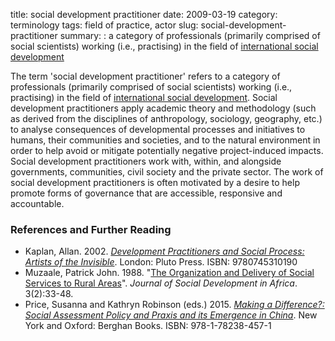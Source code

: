 title: social development practitioner
date: 2009-03-19
category: terminology
tags: field of practice, actor
slug: social-development-practitioner
summary: :  a category of professionals (primarily comprised of social scientists) working (i.e., practising) in the field of [international social development](/terms/social-development/)

<!---
tags:
summary:
--->
<!---
---
layout: post
title:  social development practitioner
date:   2009-03-19 09:10:55
categories: field of practice, profession
tags: development, social development, applied social science,
permalink: /social-development-practitioner/
published: true
comments: true
---
--->
The term 'social development practitioner' refers to a category of professionals (primarily comprised of social scientists) working (i.e., practising) in the field of [international social development](/terms/social-development/).  Social development practitioners apply academic theory and methodology (such as derived from the disciplines of anthropology, sociology, geography, etc.) to analyse consequences of developmental processes and initiatives to humans, their communities and societies, and to the natural environment in order to help avoid or mitigate potentially negative project-induced impacts. Social development practitioners work with, within, and alongside governments, communities, civil society and the private sector. The work of social development practitioners is often motivated by a desire to help promote forms of governance that are accessible, responsive and accountable.

<!--Collaborations among social development practitioners being increasingly methods-oriented and systematised.-->

### References and Further Reading

* Kaplan, Allan. 2002. *[Development Practitioners and Social Process: Artists of the Invisible](http://www.press.uchicago.edu/ucp/books/book/distributed/D/bo21637881.html)*. London: Pluto Press. ISBN: 9780745310190
* Muzaale, Patrick John. 1988. "[The Organization and Delivery of Social Services to Rural Areas](http://archive.lib.msu.edu/DMC/African%20Journals/pdfs/social%20development/vol3no2/jsda003002006.pdf)". *Journal of Social Development in Africa*. 3(2):33-48.
* Price, Susanna and Kathryn Robinson (eds.) 2015. *[Making a Difference?: Social Assessment Policy and Praxis and its Emergence in China](http://www.berghahnbooks.com/title.php?rowtag=PriceMaking)*. New York and Oxford: Berghan Books. ISBN: 978-1-78238-457-1


<!--
## Similar Disciplines

'social worker' 
http://www.cswe.org/File.aspx?id=60880

Community development practitioners 
http://en.wikipedia.org/wiki/Community_development

Community development worker
http://www.prospects.ac.uk/community_development_worker_job_description.htm


Community development work seeks to actively engage communities in making sense of the issues which affect their lives, setting goals for improvement and responding to problems and needs through empowerment and active participation.

Community development workers help communities to bring about social change and improve the quality of life in their local area. They work with individuals, families and whole communities to empower them to:

* identify their assets, needs, opportunities, rights and responsibilities;
* plan what they want to achieve and take appropriate action;
* develop activities and services to generate aspiration and confidence.

A community development worker often acts as a link between communities and a range of other local authority and voluntary sector providers, such as the police, social workers and teachers.

They are frequently involved in addressing inequality, and projects often target communities perceived to be culturally, economically or geographically disadvantaged.

A good deal of the work is project based, which means that community development workers usually have a specific geographical community or social group on which to focus.

Tasks often involve:

* identifying community skills, assets, issues and needs;
* ensuring that local people have their say;
* developing new resources in dialogue with the community and evaluating existing programmes;
* building links with other groups and agencies;
* helping to raise public awareness on issues relevant to the community;
* preparing reports and policies;
* raising and managing funds;
* developing and implementing strategies;
* liaising with interested groups and individuals to set up new services;
* mediating in matters of conflict;
* recruiting and training paid and voluntary staff;
* planning, attending and coordinating meetings and events;
* overseeing the management of a limited budget;
* encouraging participation in activities;
* challenging inappropriate behaviour;
* general administrative duties.

Community work can be generic or specialised. Generic community work takes place in a particular geographical area, focusing on working with the community to identify their needs and issues, and formulating strategies to address those issues. The setting is either urban or rural, with rural community development work increasingly attracting attention.

Specialised community work focuses on either specific groups within a region (such as the homeless, the long-term unemployed, families with young children or ethnic minorities) or on particular concerns such as:

* public transport;
* mental health;
* tackling drug abuse.

-->




